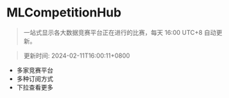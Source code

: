 # MLCompetitionHub

> 一站式显示各大数据竞赛平台正在进行的比赛，每天 16:00 UTC+8 自动更新。
  
> 更新时间: 2024-02-11T16:00:11+0800 

* 多家竞赛平台
* 多种订阅方式
* 下拉查看更多